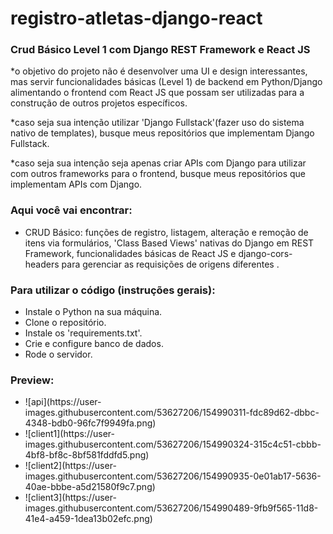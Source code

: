 # registro-atletas-django-react
<h3>Crud Básico Level 1 com Django REST Framework e React JS</h3>

<p>*o objetivo do projeto não é desenvolver uma UI e design interessantes, mas servir funcionalidades básicas (Level 1) de backend em Python/Django alimentando o frontend com React JS que possam ser utilizadas para a construção de outros projetos específicos.</p>
<p>*caso seja sua intenção utilizar 'Django Fullstack'(fazer uso do sistema nativo de templates), busque meus repositórios que implementam Django Fullstack.</p>
<p>*caso seja sua intenção seja apenas criar APIs com Django para utilizar com outros frameworks para o frontend, busque meus repositórios que implementam APIs com Django.</p>

<h3> Aqui você vai encontrar: </h3>
<ul>
  <li>CRUD Básico: funções de registro, listagem, alteração e remoção de itens via formulários, 'Class Based Views' nativas do Django em REST Framework, funcionalidades básicas de React JS e django-cors-headers para gerenciar as requisições de origens diferentes .</li>
</ul>

<h3> Para utilizar o código (instruções gerais): </h3>
<ul>
  <li>Instale o Python na sua máquina.</li>
  <li>Clone o repositório.</li>
  <li>Instale os 'requirements.txt'.</li>
  <li>Crie e configure banco de dados.</li>
  <li>Rode o servidor.</li>
</ul>

<h3> Preview: </h3>
<ul>
  <li>![api](https://user-images.githubusercontent.com/53627206/154990311-fdc89d62-dbbc-4348-bdb0-96fc7f9949fa.png)</li>
  <li>![client1](https://user-images.githubusercontent.com/53627206/154990324-315c4c51-cbbb-4bf8-bf8c-8bf581fddfd5.png)</li>
  <li>![client2](https://user-images.githubusercontent.com/53627206/154990935-0e01ab17-5636-40ae-bbbe-a5d21580f9c7.png)</li>
  <li>![client3](https://user-images.githubusercontent.com/53627206/154990489-9fb9f565-11d8-41e4-a459-1dea13b02efc.png)</li>
</ul>


